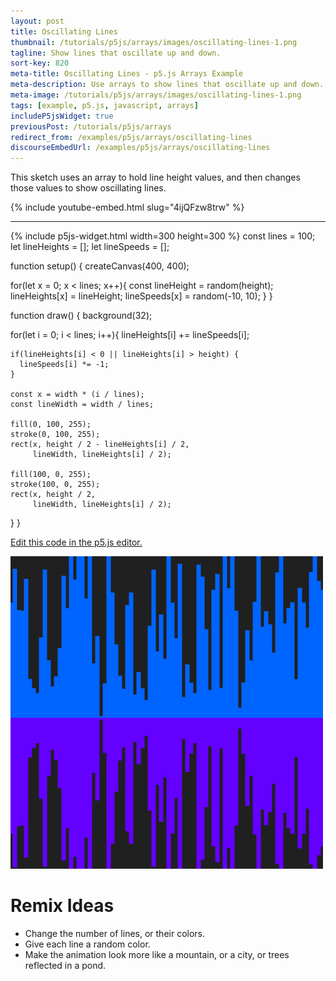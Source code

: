 ```yaml
---
layout: post
title: Oscillating Lines
thumbnail: /tutorials/p5js/arrays/images/oscillating-lines-1.png
tagline: Show lines that oscillate up and down.
sort-key: 820
meta-title: Oscillating Lines - p5.js Arrays Example
meta-description: Use arrays to show lines that oscillate up and down.
meta-image: /tutorials/p5js/arrays/images/oscillating-lines-1.png
tags: [example, p5.js, javascript, arrays]
includeP5jsWidget: true
previousPost: /tutorials/p5js/arrays
redirect_from: /examples/p5js/arrays/oscillating-lines
discourseEmbedUrl: /examples/p5js/arrays/oscillating-lines
---
```


This sketch uses an array to hold line height values, and then changes those values to show oscillating lines.

{% include youtube-embed.html slug="4ijQFzw8trw" %}

---

{% include p5js-widget.html width=300 height=300 %}
const lines = 100;
let lineHeights = [];
let lineSpeeds = [];

function setup() {
  createCanvas(400, 400);

  for(let x = 0; x < lines; x++){
    const lineHeight = random(height);
    lineHeights[x] = lineHeight;
    lineSpeeds[x] = random(-10, 10);
  }
}

function draw() {
  background(32);

  for(let i = 0; i < lines; i++){
    lineHeights[i] += lineSpeeds[i];

    if(lineHeights[i] < 0 || lineHeights[i] > height) {
      lineSpeeds[i] *= -1;
    }

    const x = width * (i / lines);
    const lineWidth = width / lines;

    fill(0, 100, 255);
    stroke(0, 100, 255);
    rect(x, height / 2 - lineHeights[i] / 2,
         lineWidth, lineHeights[i] / 2);

    fill(100, 0, 255);
    stroke(100, 0, 255);
    rect(x, height / 2,
         lineWidth, lineHeights[i] / 2);
  }
}
</script>

[Edit this code in the p5.js editor.](https://editor.p5js.org/KevinWorkman/sketches/ieWefdCXp)

![oscillating lines](/tutorials/p5js/arrays/images/oscillating-lines-2.gif)

# Remix Ideas

- Change the number of lines, or their colors.
- Give each line a random color.
- Make the animation look more like a mountain, or a city, or trees reflected in a pond.
